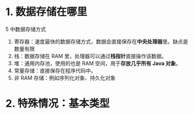 # 1. 数据存储在哪里

5 中数据存储方式
1. 寄存器：速度最快的数据存储方式，数据会直接保存在**中央处理器**里。缺点是数量有限
2. 栈：数据存储在 RAM 里，处理器可以通过**栈指针**直接操作该数据。
3. 堆：通用内存池，使用的也是 RAM 空间，用于**存放几乎所有 Java 对象**。
4. 常量存储：直接保存在程序代码中。
5. 非 RAM 存储：例如序列化对象、持久化对象

# 2. 特殊情况：基本类型

